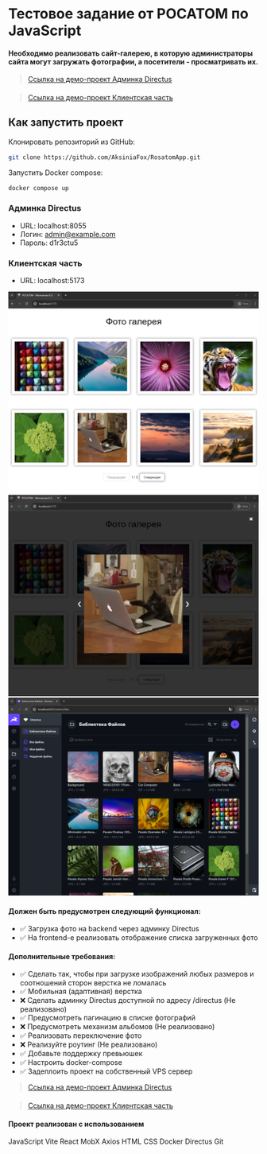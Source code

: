 
# Тестовое задание от РОСАТОМ по JavaScript
#### Необходимо реализовать сайт-галерею, в которую администраторы сайта могут загружать фотографии, а посетители - просматривать их.
> <a target="_blank" href="https://rosatom.adm.foden.cc/">Ссылка на демо-проект Админка Directus</a> 
####
> <a target="_blank" href="https://rosatom.foden.cc/">Ссылка на демо-проект Клиентская часть</a>

## Как запустить проект
Клонировать репозиторий из GitHub:
```bash
git clone https://github.com/AksiniaFox/RosatomApp.git
```

Запустить Docker compose:
```bash
docker compose up
```

### Админка Directus
* URL: localhost:8055 
* Логин: admin@example.com
* Пароль: d1r3ctu5

### Клиентская часть
* URL: localhost:5173

![This is an image](/gitSource/HomePage.png)
![This is an image](/gitSource/OpenImage.png)
![This is an image](/gitSource/Directus.png)


#### Должен быть предусмотрен следующий функционал:
- ✅ Загрузка фото на backend через админку Directus
- ✅ На frontend-е реализовать отображение списка загруженных фото

#### Дополнительные требования:
- ✅ Сделать так, чтобы при загрузке изображений любых размеров и соотношений сторон верстка не ломалась
- ✅ Мобильная (адаптивная) верстка
- ❌ Сделать админку Directus доступной по адресу /directus (Не реализовано)
- ✅ Предусмотреть пагинацию в списке фотографий
- ❌ Предусмотреть механизм альбомов (Не реализовано)
- ✅ Реализовать переключение фото
- ❌ Реализуйте роутинг (Не реализовано)
- ✅ Добавьте поддержку превьюшек
- ✅ Настроить docker-compose  
- ✅ Задеплоить проект на собственный VPS сервер 
> <a target="_blank" href="https://rosatom.adm.foden.cc/">Ссылка на демо-проект Админка Directus</a> 
####
> <a target="_blank" href="https://rosatom.foden.cc/">Ссылка на демо-проект Клиентская часть</a>

#### Проект реализован с использованием
JavaScript Vite React MobX Axios HTML CSS Docker Directus Git
